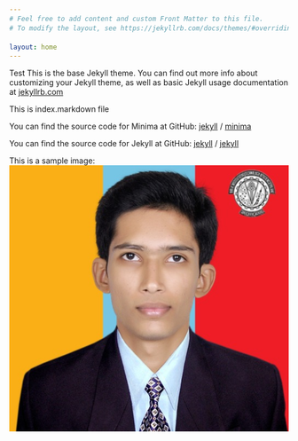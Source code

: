 ```yaml
---
# Feel free to add content and custom Front Matter to this file.
# To modify the layout, see https://jekyllrb.com/docs/themes/#overriding-theme-defaults

layout: home
---
```

Test
This is the base Jekyll theme. You can find out more info about customizing your Jekyll theme, as well as basic Jekyll usage documentation at [jekyllrb.com](https://jekyllrb.com/)

This is index.markdown file

You can find the source code for Minima at GitHub:
[jekyll][jekyll-organization] /
[minima](https://github.com/jekyll/minima)

You can find the source code for Jekyll at GitHub:
[jekyll][jekyll-organization] /
[jekyll](https://github.com/jekyll/jekyll)

This is a sample image:
![Ajinkya Dhekne](/_images/Ajinkya_photo.JPG) 


[jekyll-organization]: https://github.com/jekyll

